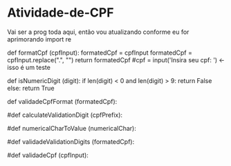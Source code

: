 # Atividade-de-CPF
 Vai ser a prog toda aqui, então vou atualizando conforme eu for aprimorando
import re

def formatCpf (cpfInput):
    formatedCpf = cpfInput
    formatedCpf = cpfInput.replace(".", "")
    return formatedCpf
#cpf = input('Insira seu cpf: ') <- isso é um teste

def isNumericDigit (digit):
    if len(digit) < 0 and len(digit) > 9:
        return False
    else:
        return True

def validadeCpfFormat (formatedCpf):

#def calculateValidationDigit (cpfPrefix):

#def numericalCharToValue (numericalChar):

#def validadeValidationDigits (formatedCpf):

#def validadeCpf (cpfInput):

